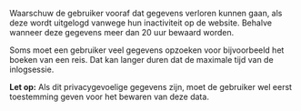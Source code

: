 <!-- @license CC0-1.0 -->

Waarschuw de gebruiker vooraf dat gegevens verloren kunnen gaan, als deze wordt uitgelogd vanwege hun inactiviteit op de website. Behalve wanneer deze gegevens meer dan 20 uur bewaard worden.

Soms moet een gebruiker veel gegevens opzoeken voor bijvoorbeeld het boeken van een reis. Dat kan langer duren dat de maximale tijd van de inlogsessie.

**Let op:** Als dit privacygevoelige gegevens zijn, moet de gebruiker wel eerst toestemming geven voor het bewaren van deze data.
